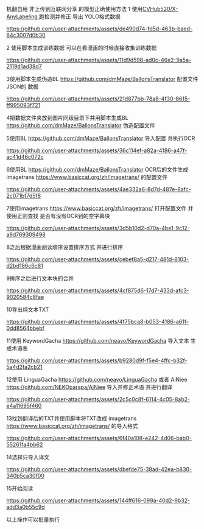 机翻自用 非上传到互联网分享  的模型正确使用方法
1 使用[CVHub520/X-AnyLabeling ](https://github.com/CVHub520/X-AnyLabeling) 跑检测并修正 导出 YOLO格式数据

https://github.com/user-attachments/assets/de490d74-fd5d-463b-baed-84c3007d0b30

2 使用脚本生成训练数据 可以在看漫画的时候直接收集训练数据 


https://github.com/user-attachments/assets/11d9d598-ad0c-46e2-9a5a-2119d1ad38d7

3使用脚本生成伪造BL https://github.com/dmMaze/BallonsTranslator 配置文件JSON的 数据

https://github.com/user-attachments/assets/21d877bb-78a8-4f30-8615-ff995093f721

4把数据文件夹放到图片同级目录下并用脚本生成BL https://github.com/dmMaze/BallonsTranslator 伪造配置文件

5使用BL https://github.com/dmMaze/BallonsTranslator 导入配置 并执行OCR

https://github.com/user-attachments/assets/36c114ef-a82a-4186-a47f-ac41d46c072c

6使用BL https://github.com/dmMaze/BallonsTranslator OCR后的文件生成 imagetrans https://www.basiccat.org/zh/imagetrans/ 的配置文件

https://github.com/user-attachments/assets/4ae332a6-8d7d-487e-8afc-2c071bf7d5f8

7使用imagetrans https://www.basiccat.org/zh/imagetrans/ 打开配置文件 并使用正则查找 是否有没有OCR到的空字幕块

https://github.com/user-attachments/assets/3d5b10d2-d70a-4be1-9c12-a9d769309498

8之后根据漫画阅读顺序设置排序方式 并进行排序

https://github.com/user-attachments/assets/cebef8a5-d217-481d-8103-d2bd186c6c81

9排序之后进行文本块的合并

https://github.com/user-attachments/assets/4cf875d6-17d7-433d-afc3-9020584c8fae

10导出纯文本TXT

https://github.com/user-attachments/assets/4f75bca8-b053-4186-a61f-0dd8564bbebf

11使用 KeywordGacha https://github.com/neavo/KeywordGacha 导入文本 生成术语表

https://github.com/user-attachments/assets/b9280d9f-f5e4-4ffc-b32f-5a4d2fa2cb21

12使用 LinguaGacha https://github.com/neavo/LinguaGacha 或者 AiNiee https://github.com/NEKOparapa/AiNiee
导入并修正术语 并进行翻译

https://github.com/user-attachments/assets/2c5c0c8f-6114-4c05-8ab2-e4a11695f460

13找到翻译后的TXT并使用脚本将TXT改成 imagetrans https://www.basiccat.org/zh/imagetrans/ 的导入格式 

https://github.com/user-attachments/assets/6f40a108-e242-4d06-bab0-55261fa4bb62

14选择只导入译文

https://github.com/user-attachments/assets/dbefde75-38ad-42ea-b830-340b5ca30f00

15开始阅读

https://github.com/user-attachments/assets/144ff616-099a-40d2-9b32-add3a0b55c9d

以上操作可以批量执行
